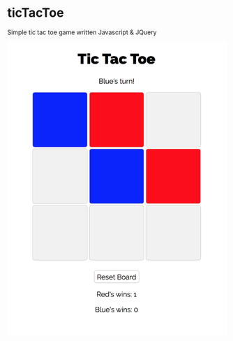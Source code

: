 # ticTacToe

Simple tic tac toe game written Javascript & JQuery


![Screenshot](/screenshot.png?raw=true "Optional Title")
